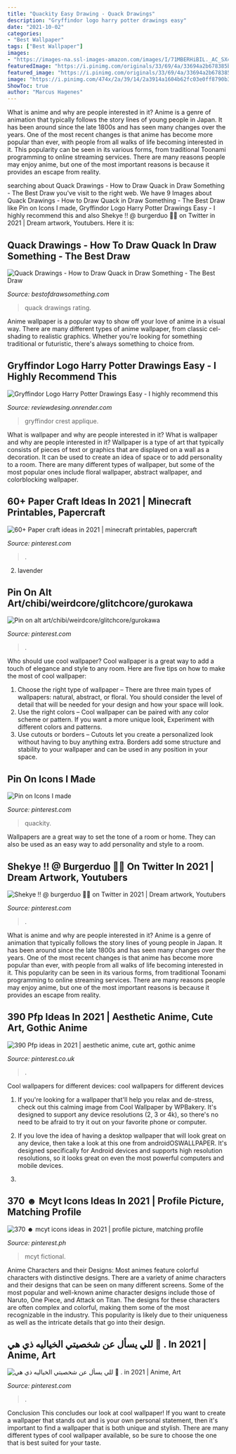 ```yaml
---
title: "Quackity Easy Drawing - Quack Drawings"
description: "Gryffindor logo harry potter drawings easy"
date: "2021-10-02"
categories:
- "Best Wallpaper"
tags: ["Best Wallpaper"]
images:
- "https://images-na.ssl-images-amazon.com/images/I/71MBERHiBIL._AC_SX425_.jpg"
featuredImage: "https://i.pinimg.com/originals/33/69/4a/33694a2b678385b396bee60f19d5c758.jpg"
featured_image: "https://i.pinimg.com/originals/33/69/4a/33694a2b678385b396bee60f19d5c758.jpg"
image: "https://i.pinimg.com/474x/2a/39/14/2a3914a1604b62fc03e0ff8790b373a7.jpg"
ShowToc: true
author: "Marcus Hagenes"
---
```



What is anime and why are people interested in it?
Anime is a genre of animation that typically follows the story lines of young people in Japan. It has been around since the late 1800s and has seen many changes over the years. One of the most recent changes is that anime has become more popular than ever, with people from all walks of life becoming interested in it. This popularity can be seen in its various forms, from traditional Toonami programming to online streaming services. There are many reasons people may enjoy anime, but one of the most important reasons is because it provides an escape from reality.

	

		
searching about Quack Drawings - How to Draw Quack in Draw Something - The Best Draw you've visit to the right web. We have 9 Images about Quack Drawings - How to Draw Quack in Draw Something - The Best Draw like Pin on Icons I made, Gryffindor Logo Harry Potter Drawings Easy - I highly recommend this and also Shekye !! @ burgerduo 🍔🧨 on Twitter in 2021 | Dream artwork, Youtubers. Here it is:
		
    
## Quack Drawings - How To Draw Quack In Draw Something - The Best Draw

<img loading=lazy src="http://d364y98vz4769w.cloudfront.net/drawings/images/000/009/518/full/QUACK.jpg?1336403912" onerror="this.onerror=null;this.src='https://tse3.mm.bing.net/th?id=OIP.1MeQbLtqQfAHWFhXLdqWawHaJ4&amp;pid=15.1';" alt="Quack Drawings - How to Draw Quack in Draw Something - The Best Draw">

_Source: bestofdrawsomething.com_

>quack drawings rating. 

	

Anime wallpaper is a popular way to show off your love of anime in a visual way. There are many different types of anime wallpaper, from classic cel-shading to realistic graphics. Whether you're looking for something traditional or futuristic, there's always something to choice from.

    
## Gryffindor Logo Harry Potter Drawings Easy - I Highly Recommend This

<img loading=lazy src="https://images-na.ssl-images-amazon.com/images/I/71MBERHiBIL._AC_SX425_.jpg" onerror="this.onerror=null;this.src='https://tse1.mm.bing.net/th?id=OIP.1EhWo1cvtuYfWQF4fDFvxQAAAA&amp;pid=15.1';" alt="Gryffindor Logo Harry Potter Drawings Easy - I highly recommend this">

_Source: reviewdesing.onrender.com_

>gryffindor crest applique. 

	

What is wallpaper and why are people interested in it?
What is wallpaper and why are people interested in it?
Wallpaper is a type of art that typically consists of pieces of text or graphics that are displayed on a wall as a decoration. It can be used to create an idea of space or to add personality to a room. There are many different types of wallpaper, but some of the most popular ones include floral wallpaper, abstract wallpaper, and colorblocking wallpaper.

    
## 60+ Paper Craft Ideas In 2021 | Minecraft Printables, Papercraft

<img loading=lazy src="https://i.pinimg.com/236x/d8/36/96/d83696c13b286bb52631fa6cab790b85.jpg" onerror="this.onerror=null;this.src='https://tse3.mm.bing.net/th?id=OIP.D7URFmgRYDxVpdxQDB19pwAAAA&amp;pid=15.1';" alt="60+ Paper craft ideas in 2021 | minecraft printables, papercraft">

_Source: pinterest.com_

>. 

	

2. lavender 

    
## Pin On Alt Art/chibi/weirdcore/glitchcore/gurokawa

<img loading=lazy src="https://i.pinimg.com/236x/e5/4c/32/e54c32a6d88628781dbf801f175ffd58--lapin-art-character-reference.jpg?nii=t" onerror="this.onerror=null;this.src='https://tse2.mm.bing.net/th?id=OIP.PmTXPo2cfHyJWA3btXnKTQCaEs&amp;pid=15.1';" alt="Pin on alt art/chibi/weirdcore/glitchcore/gurokawa">

_Source: pinterest.com_

>. 

	

Who should use cool wallpaper?
Cool wallpaper is a great way to add a touch of elegance and style to any room. Here are five tips on how to make the most of cool wallpaper: 
1) Choose the right type of wallpaper – There are three main types of wallpapers: natural, abstract, or floral. You should consider the level of detail that will be needed for your design and how your space will look. 
2) Use the right colors – Cool wallpaper can be paired with any color scheme or pattern. If you want a more unique look, Experiment with different colors and patterns. 
3) Use cutouts or borders – Cutouts let you create a personalized look without having to buy anything extra. Borders add some structure and stability to your wallpaper and can be used in any position in your space.

    
## Pin On Icons I Made

<img loading=lazy src="https://i.pinimg.com/736x/e8/37/df/e837df0335ea24f992fc430ee71ba170.jpg" onerror="this.onerror=null;this.src='https://tse3.mm.bing.net/th?id=OIP.khKcNPPYTUfHjk2Po8036QHaHa&amp;pid=15.1';" alt="Pin on Icons I made">

_Source: pinterest.com_

>quackity. 

	

Wallpapers are a great way to set the tone of a room or home. They can also be used as an easy way to add personality and style to a room.

    
## Shekye !! @ Burgerduo 🍔🧨 On Twitter In 2021 | Dream Artwork, Youtubers

<img loading=lazy src="https://i.pinimg.com/236x/9b/80/74/9b8074b9f9eea0e51224242f5195af81.jpg?nii=t" onerror="this.onerror=null;this.src='https://tse2.mm.bing.net/th?id=OIP.Itvl6DF92czsVkeiSNV9igAAAA&amp;pid=15.1';" alt="Shekye !! @ burgerduo 🍔🧨 on Twitter in 2021 | Dream artwork, Youtubers">

_Source: pinterest.com_

>. 

	

What is anime and why are people interested in it?
Anime is a genre of animation that typically follows the story lines of young people in Japan. It has been around since the late 1800s and has seen many changes over the years. One of the most recent changes is that anime has become more popular than ever, with people from all walks of life becoming interested in it. This popularity can be seen in its various forms, from traditional Toonami programming to online streaming services. There are many reasons people may enjoy anime, but one of the most important reasons is because it provides an escape from reality.

    
## 390 Pfp Ideas In 2021 | Aesthetic Anime, Cute Art, Gothic Anime

<img loading=lazy src="https://i.pinimg.com/280x280_RS/9b/00/8f/9b008f9ddc5eb7571b777512886e7f30.jpg" onerror="this.onerror=null;this.src='https://tse3.mm.bing.net/th?id=OIP.bnQ0p_XXcj-43hdFWQqDlwAAAA&amp;pid=15.1';" alt="390 Pfp ideas in 2021 | aesthetic anime, cute art, gothic anime">

_Source: pinterest.co.uk_

>. 

	

Cool wallpapers for different devices:
cool wallpapers for different devices 

1. If you're looking for a wallpaper that'll help you relax and de-stress, check out this calming image from Cool Wallpaper by WPBakery. It's designed to support any device resolutions (2, 3 or 4k), so there's no need to be afraid to try it out on your favorite phone or computer.

2. If you love the idea of having a desktop wallpaper that will look great on any device, then take a look at this one from androidOSWALLPAPER. It's designed specifically for Android devices and supports high resolution resolutions, so it looks great on even the most powerful computers and mobile devices.

3.

    
## 370 ☻ Mcyt Icons Ideas In 2021 | Profile Picture, Matching Profile

<img loading=lazy src="https://i.pinimg.com/474x/2a/39/14/2a3914a1604b62fc03e0ff8790b373a7.jpg" onerror="this.onerror=null;this.src='https://tse4.mm.bing.net/th?id=OIP.Fj-_5QeAnrfT-1jY8MNNPgAAAA&amp;pid=15.1';" alt="370 ☻ mcyt icons ideas in 2021 | profile picture, matching profile">

_Source: pinterest.ph_

>mcyt fictional. 

	

Anime Characters and their Designs: Most animes feature colorful characters with distinctive designs.
There are a variety of anime characters and their designs that can be seen on many different screens. Some of the most popular and well-known anime character designs include those of Naruto, One Piece, and Attack on Titan. The designs for these characters are often complex and colorful, making them some of the most recognizable in the industry. This popularity is likely due to their uniqueness as well as the intricate details that go into their design.

    
## للي يسأل عن شخصيتي الخياليه ذي هي 🔱 . In 2021 | Anime, Art

<img loading=lazy src="https://i.pinimg.com/originals/33/69/4a/33694a2b678385b396bee60f19d5c758.jpg" onerror="this.onerror=null;this.src='https://tse3.mm.bing.net/th?id=OIP.74GQLDHF-pLztdSkrH77KAHaKP&amp;pid=15.1';" alt="للي يسأل عن شخصيتي الخياليه ذي هي 🔱 . in 2021 | Anime, Art">

_Source: pinterest.com_

>. 

	

Conclusion
This concludes our look at cool wallpaper! If you want to create a wallpaper that stands out and is your own personal statement, then it's important to find a wallpaper that is both unique and stylish. There are many different types of cool wallpaper available, so be sure to choose the one that is best suited for your taste.

